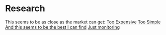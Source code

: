 # Research

This seems to be as close as the market can get:
[Too Expensive](https://www.spyderrobotics.com/index.php?main_page=product_info&cPath=1&products_id=46)
[Too Simple](https://www.amazon.com/Zoo-Med-HygroTherm-Temperature-Controller/dp/B0019IHK9Q)
[And this seems to be the best I can find](https://www.amazon.com/dp/B01N56KEU6/ref=sspa_dk_detail_2?pd_rd_i=B01N56KEU6&pd_rd_w=7hR2J&pf_rd_p=f0dedbe2-13c8-4136-a746-4398ed93cf0f&pd_rd_wg=g7Xrs&pf_rd_r=EQXKAVGAZ5866ARMJJZB&pd_rd_r=4abc1d0d-fdb5-11e8-b4ee-03540d6ca7fe&th=1)
[Just monitoring](https://www.lacrossetechnology.com/reptile-guardian-temperature-and-humidity-monitor-and-alert-system-with-dry-temperature-probe)